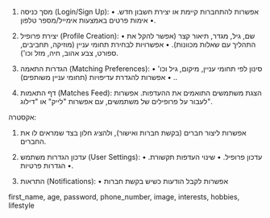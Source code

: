 1.	מסך כניסה (Login/Sign Up):
  •	אפשרות להתחברות קיימת או יצירת חשבון חדש.
  •	אימות פרטים באמצעות אימייל/מספר טלפון.

3.	יצירת פרופיל (Profile Creation):
  •	שם, גיל, מגדר, תיאור קצר (אפשר להקל את התהליך עם שאלות מכוונות).
  •	אפשרויות לבחירת תחומי עניין (מוזיקה, תחביבים, ספורט, צבע אהוב, חיה, מזל וכו').

4.	הגדרות התאמה (Matching Preferences):
    •	סינון לפי תחומי עניין, מיקום, גיל וכו' .
    •	אפשרות להגדרת עדיפויות (תחומי עניין משותפים).

5.	דף התאמות (Matches Feed):
  הצגת משתמשים התואמים את ההעדפות.
  אפשרות לעבור על פרופילים של משתמשים, עם אפשרות "לייק" או "דילוג".

אקסטרה:
1.	אפשרות ליצור חברים (בקשת חברות ואישור), ולהציג חלון בצד שמראים לו את החברים.

2.	עדכון הגדרות משתמש (User Settings):
  •	עדכון פרופיל.
  •	שינוי העדפות תקשורת.
  •	הגדרות פרטיות.

3.	התראות (Notifications):
  • אפשרות לקבל הודעות כשיש בקשת חברות

first_name, age, password, phone_number, image, interests, hobbies, lifestyle
